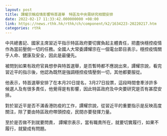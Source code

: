 ```yaml
---
layout: post
title: 譚耀宗稱疫情影響特首選舉　特區及中央需研究相關安排
date: 2022-02-17 11:33:42.000000000 +08:00
link: https://news.rthk.hk/rthk/ch/component/k2/1634223-20220217.htm
categories: rthk
---
```


中共總書記、國家主席習近平指示特區政府要切實負起主體責任，把盡快穩控疫情作為當前壓倒一切的任務。全國人大常委譚耀宗在一個電台節目表示，穩控疫情關乎人命、健康及安全，因此是最優先。

被問到如果有政府官員想參與特首選舉，是否暫時都不應說出來，譚耀宗說，看完習近平的指示後，他認為既然是強調穩控疫情壓倒一切，其他都要服從。

他表示，特首選舉安排了在本月20日提名，3月27日投票，這段時間會牽涉許多候選人及有很多責任，他覺得是有影響，因此特區政府及中央要研究是否有甚麼安排。

對於習近平是否不滿香港防疫的工作，譚耀宗說，從習近平的重要指示是反映高度關注，除了要由特區政府帶頭控疫，民間亦要發揮力量。

至於是否做不到就要問責， 譚耀宗表示，當有職責所在，就要切實履行，如果不履行，就變成有問題。
